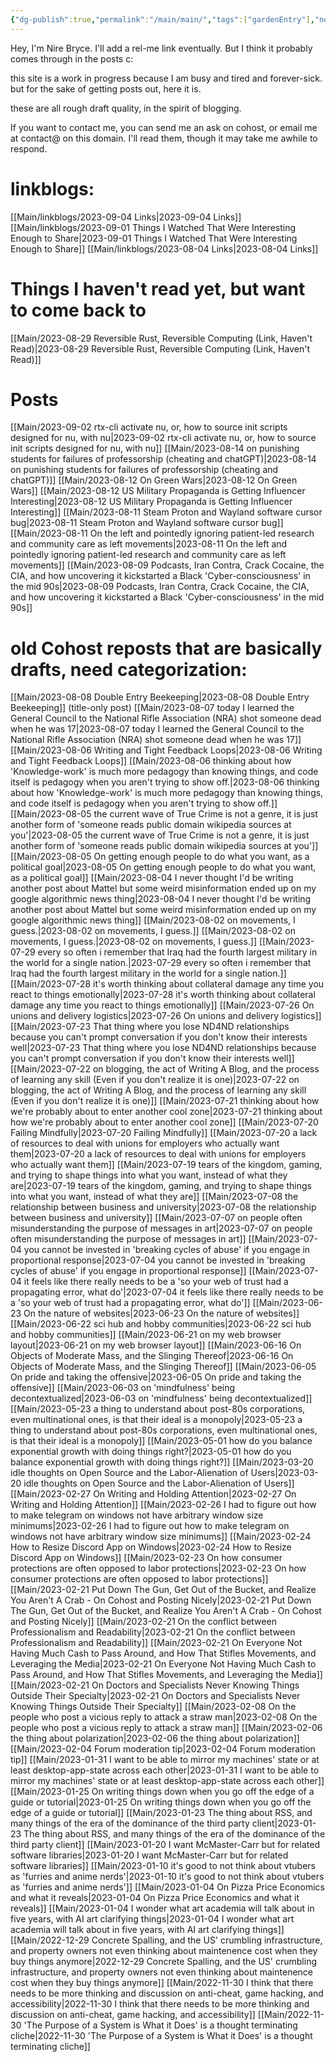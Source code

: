 ```yaml
---
{"dg-publish":true,"permalink":"/main/main/","tags":["gardenEntry"],"noteIcon":"","created":"2023-08-08T02:04:03.833-04:00","updated":"2023-10-07T21:40:23.101-04:00"}
---
```



Hey, I'm Nire Bryce.  I'll add a rel-me link eventually.  But I think it probably comes through in the posts c:

this site is a work in progress because I am busy and tired and forever-sick.
but for the sake of getting posts out, here it is.

these are all rough draft quality, in the spirit of blogging.

If you want to contact me, you can send me an ask on cohost, or email me at contact@ on this domain.  I'll read them, though it may take me awhile to respond.

# linkblogs:
[[Main/linkblogs/2023-09-04 Links\|2023-09-04 Links]]
[[Main/linkblogs/2023-09-01 Things I Watched That Were Interesting Enough to Share\|2023-09-01 Things I Watched That Were Interesting Enough to Share]]
[[Main/linkblogs/2023-08-04 Links\|2023-08-04 Links]]


# Things I haven't read yet, but want to come back to
[[Main/2023-08-29 Reversible Rust, Reversible Computing (Link, Haven't Read)\|2023-08-29 Reversible Rust, Reversible Computing (Link, Haven't Read)]]

# Posts
[[Main/2023-09-02 rtx-cli activate nu, or, how to source init scripts designed for nu, with nu\|2023-09-02 rtx-cli activate nu, or, how to source init scripts designed for nu, with nu]]
[[Main/2023-08-14 on punishing students for failures of professorship (cheating and chatGPT)\|2023-08-14 on punishing students for failures of professorship (cheating and chatGPT)]]
[[Main/2023-08-12 On Green Wars\|2023-08-12 On Green Wars]]
[[Main/2023-08-12 US Military Propaganda is Getting Influencer Interesting\|2023-08-12 US Military Propaganda is Getting Influencer Interesting]]
[[Main/2023-08-11 Steam Proton and Wayland software cursor bug\|2023-08-11 Steam Proton and Wayland software cursor bug]]
[[Main/2023-08-11 On the left and pointedly ignoring patient-led research and community care as left movements\|2023-08-11 On the left and pointedly ignoring patient-led research and community care as left movements]]
[[Main/2023-08-09 Podcasts, Iran Contra, Crack Cocaine, the CIA, and how uncovering it kickstarted a Black 'Cyber-consciousness' in the mid 90s\|2023-08-09 Podcasts, Iran Contra, Crack Cocaine, the CIA, and how uncovering it kickstarted a Black 'Cyber-consciousness' in the mid 90s]]

# old Cohost reposts that are basically drafts, need categorization:

[[Main/2023-08-08 Double Entry Beekeeping\|2023-08-08 Double Entry Beekeeping]] (title-only post)
[[Main/2023-08-07 today I learned the General Council to the National Rifle Association (NRA) shot someone dead when he was 17\|2023-08-07 today I learned the General Council to the National Rifle Association (NRA) shot someone dead when he was 17]]
[[Main/2023-08-06 Writing and Tight Feedback Loops\|2023-08-06 Writing and Tight Feedback Loops]]
[[Main/2023-08-06 thinking about how 'Knowledge-work' is much more pedagogy than knowing things, and code itself is pedagogy when you aren't trying to show off.\|2023-08-06 thinking about how 'Knowledge-work' is much more pedagogy than knowing things, and code itself is pedagogy when you aren't trying to show off.]]
[[Main/2023-08-05 the current wave of True Crime is not a genre, it is just another form of 'someone reads public domain wikipedia sources at you'\|2023-08-05 the current wave of True Crime is not a genre, it is just another form of 'someone reads public domain wikipedia sources at you']]
[[Main/2023-08-05 On getting enough people to do what you want, as a political goal\|2023-08-05 On getting enough people to do what you want, as a political goal]]
[[Main/2023-08-04 I never thought I'd be writing another post about Mattel but some weird misinformation ended up on my google algorithmic news thing\|2023-08-04 I never thought I'd be writing another post about Mattel but some weird misinformation ended up on my google algorithmic news thing]]
[[Main/2023-08-02 on movements, I guess.\|2023-08-02 on movements, I guess.]]
[[Main/2023-08-02 on movements, I guess.\|2023-08-02 on movements, I guess.]]
[[Main/2023-07-29 every so often i remember that Iraq had the fourth largest military in the world for a single nation.\|2023-07-29 every so often i remember that Iraq had the fourth largest military in the world for a single nation.]]
[[Main/2023-07-28 it's worth thinking about collateral damage any time you react to things emotionally\|2023-07-28 it's worth thinking about collateral damage any time you react to things emotionally]]
[[Main/2023-07-26 On unions and delivery logistics\|2023-07-26 On unions and delivery logistics]]
[[Main/2023-07-23 That thing where you lose ND4ND relationships because you can't prompt conversation if you don't know their interests well\|2023-07-23 That thing where you lose ND4ND relationships because you can't prompt conversation if you don't know their interests well]]
[[Main/2023-07-22 on blogging, the act of Writing A Blog, and the process of learning any skill (Even if you don't realize it is one)\|2023-07-22 on blogging, the act of Writing A Blog, and the process of learning any skill (Even if you don't realize it is one)]]
[[Main/2023-07-21 thinking about how we're probably about to enter another cool zone\|2023-07-21 thinking about how we're probably about to enter another cool zone]]
[[Main/2023-07-20 Failing Mindfully\|2023-07-20 Failing Mindfully]]
[[Main/2023-07-20 a lack of resources to deal with unions for employers who actually want them\|2023-07-20 a lack of resources to deal with unions for employers who actually want them]]
[[Main/2023-07-19 tears of the kingdom, gaming, and trying to shape things into what you want, instead of what they are\|2023-07-19 tears of the kingdom, gaming, and trying to shape things into what you want, instead of what they are]]
[[Main/2023-07-08 the relationship between business and university\|2023-07-08 the relationship between business and university]]
[[Main/2023-07-07 on people often misunderstanding the purpose of messages in art\|2023-07-07 on people often misunderstanding the purpose of messages in art]]
[[Main/2023-07-04 you cannot be invested in 'breaking cycles of abuse' if you engage in proportional response\|2023-07-04 you cannot be invested in 'breaking cycles of abuse' if you engage in proportional response]]
[[Main/2023-07-04 it feels like there really needs to be a 'so your web of trust had a propagating error, what do'\|2023-07-04 it feels like there really needs to be a 'so your web of trust had a propagating error, what do']]
[[Main/2023-06-23 On the nature of websites\|2023-06-23 On the nature of websites]]
[[Main/2023-06-22 sci hub and hobby communities\|2023-06-22 sci hub and hobby communities]]
[[Main/2023-06-21 on my web browser layout\|2023-06-21 on my web browser layout]]
[[Main/2023-06-16 On Objects of Moderate Mass, and the Slinging Thereof\|2023-06-16 On Objects of Moderate Mass, and the Slinging Thereof]]
[[Main/2023-06-05 On pride and taking the offensive\|2023-06-05 On pride and taking the offensive]]
[[Main/2023-06-03 on 'mindfulness' being decontextualized\|2023-06-03 on 'mindfulness' being decontextualized]]
[[Main/2023-05-23 a thing to understand about post-80s corporations, even multinational ones, is that their ideal is a monopoly\|2023-05-23 a thing to understand about post-80s corporations, even multinational ones, is that their ideal is a monopoly]]
[[Main/2023-05-01 how do you balance exponential growth with doing things right?\|2023-05-01 how do you balance exponential growth with doing things right?]]
[[Main/2023-03-20 idle thoughts on Open Source and the Labor-Alienation of Users\|2023-03-20 idle thoughts on Open Source and the Labor-Alienation of Users]]
[[Main/2023-02-27 On Writing and Holding Attention\|2023-02-27 On Writing and Holding Attention]]
[[Main/2023-02-26 I had to figure out how to make telegram on windows not have arbitrary window size minimums\|2023-02-26 I had to figure out how to make telegram on windows not have arbitrary window size minimums]]
[[Main/2023-02-24 How to Resize Discord App on Windows\|2023-02-24 How to Resize Discord App on Windows]]
[[Main/2023-02-23 On how consumer protections are often opposed to labor protections\|2023-02-23 On how consumer protections are often opposed to labor protections]]
[[Main/2023-02-21 Put Down The Gun, Get Out of the Bucket, and Realize You Aren't A Crab - On Cohost and Posting Nicely\|2023-02-21 Put Down The Gun, Get Out of the Bucket, and Realize You Aren't A Crab - On Cohost and Posting Nicely]]
[[Main/2023-02-21 On the conflict between Professionalism and Readability\|2023-02-21 On the conflict between Professionalism and Readability]]
[[Main/2023-02-21 On Everyone Not Having Much Cash to Pass Around, and How That Stifles Movements, and Leveraging the Media\|2023-02-21 On Everyone Not Having Much Cash to Pass Around, and How That Stifles Movements, and Leveraging the Media]]
[[Main/2023-02-21 On Doctors and Specialists Never Knowing Things Outside Their Specialty\|2023-02-21 On Doctors and Specialists Never Knowing Things Outside Their Specialty]]
[[Main/2023-02-08 On the people who post a vicious reply to attack a straw man\|2023-02-08 On the people who post a vicious reply to attack a straw man]]
[[Main/2023-02-06 the thing about polarization\|2023-02-06 the thing about polarization]]
[[Main/2023-02-04 Forum moderation tip\|2023-02-04 Forum moderation tip]]
[[Main/2023-01-31 I want to be able to mirror my machines' state or at least desktop-app-state across each other\|2023-01-31 I want to be able to mirror my machines' state or at least desktop-app-state across each other]]
[[Main/2023-01-25 On writing things down when you go off the edge of a guide or tutorial\|2023-01-25 On writing things down when you go off the edge of a guide or tutorial]]
[[Main/2023-01-23 The thing about RSS, and many things of the era of the dominance of the third party client\|2023-01-23 The thing about RSS, and many things of the era of the dominance of the third party client]]
[[Main/2023-01-20 I want McMaster-Carr but for related software libraries\|2023-01-20 I want McMaster-Carr but for related software libraries]]
[[Main/2023-01-10 it's good to not think about vtubers as 'furries and anime nerds'\|2023-01-10 it's good to not think about vtubers as 'furries and anime nerds']]
[[Main/2023-01-04 On Pizza Price Economics and what it reveals\|2023-01-04 On Pizza Price Economics and what it reveals]]
[[Main/2023-01-04 I wonder what art academia will talk about in five years, with AI art clarifying things\|2023-01-04 I wonder what art academia will talk about in five years, with AI art clarifying things]]
[[Main/2022-12-29 Concrete Spalling, and the US' crumbling infrastructure, and property owners not even thinking about maintenence cost when they buy things anymore\|2022-12-29 Concrete Spalling, and the US' crumbling infrastructure, and property owners not even thinking about maintenence cost when they buy things anymore]]
[[Main/2022-11-30 I think that there needs to be more thinking and discussion on anti-cheat, game hacking, and accessibility\|2022-11-30 I think that there needs to be more thinking and discussion on anti-cheat, game hacking, and accessibility]]
[[Main/2022-11-30 'The Purpose of a System is What it Does' is a thought terminating cliche\|2022-11-30 'The Purpose of a System is What it Does' is a thought terminating cliche]]
